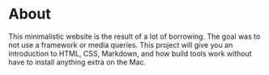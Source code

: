 # About

This minimalistic website is the result of a lot of borrowing. The goal was to not use a framework or media queries. This project will give you an introduction to  HTML, CSS, Markdown, and how build tools work without have to install anything extra on the Mac. 
